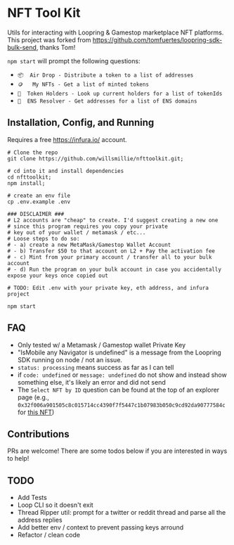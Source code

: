 # NFT Tool Kit

Utils for interacting with Loopring & Gamestop marketplace NFT platforms.
This project was forked from https://github.com/tomfuertes/loopring-sdk-bulk-send, thanks Tom!

`npm start` will prompt the following questions:

- `📦  Air Drop - Distribute a token to a list of addresses`
- `🪙   My NFTs - Get a list of minted tokens`
- `🧩  Token Holders - Look up current holders for a list of tokenIds`
- `👾  ENS Resolver - Get addresses for a list of ENS domains`

## Installation, Config, and Running

Requires a free https://infura.io/ account.

```
# Clone the repo
git clone https://github.com/willsmillie/nfttoolkit.git;

# cd into it and install dependencies
cd nfttoolkit;
npm install;

# create an env file
cp .env.example .env

### DISCLAIMER ###
# L2 accounts are "cheap" to create. I'd suggest creating a new one
# since this program requires you copy your private
# key out of your wallet / metamask / etc...
# Loose steps to do so:
# - a) create a new MetaMask/Gamestop Wallet Account
# - b) Transfer $50 to that account on L2 + Pay the activation fee
# - c) Mint from your primary account / transfer all to your bulk account
# - d) Run the program on your bulk account in case you accidentally expose your keys once copied out

# TODO: Edit .env with your private key, eth address, and infura project

npm start
```

## FAQ

- Only tested w/ a Metamask / Gamestop wallet Private Key
- "IsMobile any Navigator is undefined" is a message from the Loopring SDK running on node / not an issue.
- `status: processing` means success as far as I can tell
- if `code: undefined` or `message: undefined` do not show and instead show something else, it's likely an error and did not send
- The `Select NFT by ID` question can be found at the top of an explorer page (e.g., `0x32f006a901505c8c015714cc4390f7f5447c1b07983b050c9cd92da90777584c` for [this NFT](https://explorer.loopring.io/nft/0xb6a1df588d2cb521030a5269d42a9c34f1ecaeab-0-0x92f7c57650b6dae91b8a8d73b1fb90f70b39358e-0x32f006a901505c8c015714cc4390f7f5447c1b07983b050c9cd92da90777584c-10))

## Contributions

PRs are welcome! There are some todos below if you are interested in ways to help!

## TODO

- Add Tests
- Loop CLI so it doesn't exit
- Thread Ripper util: prompt for a twitter or reddit thread and parse all the address replies
- Add better env / context to prevent passing keys arround
- Refactor / clean code
